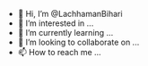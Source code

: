 - 👋 Hi, I’m @LachhamanBihari
- 👀 I’m interested in ...
- 🌱 I’m currently learning ...
- 💞️ I’m looking to collaborate on ...
- 📫 How to reach me ...

<!---
LachhamanBihari/LachhamanBihari is a ✨ special ✨ repository because its `README.md` (this file) appears on your GitHub profile.
You can click the Preview link to take a look at your changes.
--->
